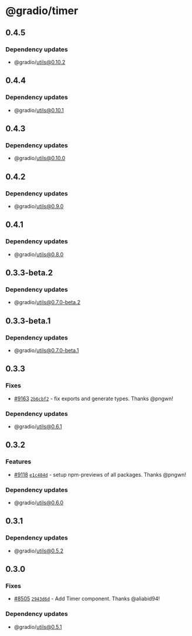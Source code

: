 # @gradio/timer

## 0.4.5

### Dependency updates

- @gradio/utils@0.10.2

## 0.4.4

### Dependency updates

- @gradio/utils@0.10.1

## 0.4.3

### Dependency updates

- @gradio/utils@0.10.0

## 0.4.2

### Dependency updates

- @gradio/utils@0.9.0

## 0.4.1

### Dependency updates

- @gradio/utils@0.8.0

## 0.3.3-beta.2

### Dependency updates

- @gradio/utils@0.7.0-beta.2

## 0.3.3-beta.1

### Dependency updates

- @gradio/utils@0.7.0-beta.1

## 0.3.3

### Fixes

- [#9163](https://github.com/gradio-app/gradio/pull/9163) [`2b6cbf2`](https://github.com/gradio-app/gradio/commit/2b6cbf25908e42cf027324e54ef2cc0baad11a91) - fix exports and generate types. Thanks @pngwn!

### Dependency updates

- @gradio/utils@0.6.1

## 0.3.2

### Features

- [#9118](https://github.com/gradio-app/gradio/pull/9118) [`e1c404d`](https://github.com/gradio-app/gradio/commit/e1c404da1143fb52b659d03e028bdba1badf443d) - setup npm-previews of all packages. Thanks @pngwn!

### Dependency updates

- @gradio/utils@0.6.0

## 0.3.1

### Dependency updates

- @gradio/utils@0.5.2

## 0.3.0

### Fixes

- [#8505](https://github.com/gradio-app/gradio/pull/8505) [`2943d6d`](https://github.com/gradio-app/gradio/commit/2943d6d68847314885dc6c5c0247083116017ca0) - Add Timer component. Thanks @aliabid94!

### Dependency updates

- @gradio/utils@0.5.1

